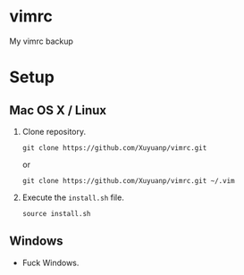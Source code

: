 vimrc
=====

My vimrc backup

# Setup

## Mac OS X / Linux

1. Clone repository.
    
    `git clone https://github.com/Xuyuanp/vimrc.git`

    or

    `git clone https://github.com/Xuyuanp/vimrc.git ~/.vim`

2. Execute the `install.sh` file.

    `source install.sh`

## Windows

* Fuck Windows.
